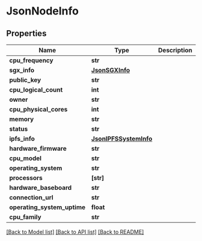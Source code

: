# JsonNodeInfo


## Properties
Name | Type | Description | Notes
------------ | ------------- | ------------- | -------------
**cpu_frequency** | **str** |  | [optional] 
**sgx_info** | [**JsonSGXInfo**](JsonSGXInfo.md) |  | [optional] 
**public_key** | **str** |  | [optional] 
**cpu_logical_count** | **int** |  | [optional] 
**owner** | **str** |  | [optional] 
**cpu_physical_cores** | **int** |  | [optional] 
**memory** | **str** |  | [optional] 
**status** | **str** |  | [optional] 
**ipfs_info** | [**JsonIPFSSystemInfo**](JsonIPFSSystemInfo.md) |  | [optional] 
**hardware_firmware** | **str** |  | [optional] 
**cpu_model** | **str** |  | [optional] 
**operating_system** | **str** |  | [optional] 
**processors** | **[str]** |  | [optional] 
**hardware_baseboard** | **str** |  | [optional] 
**connection_url** | **str** |  | [optional] 
**operating_system_uptime** | **float** |  | [optional] 
**cpu_family** | **str** |  | [optional] 

[[Back to Model list]](../README.md#documentation-for-models) [[Back to API list]](../README.md#documentation-for-api-endpoints) [[Back to README]](../README.md)


